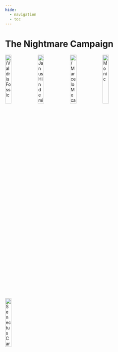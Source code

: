 ```yaml
---
hide:
  - navigation
  - toc
---
```


# The Nightmare Campaign

<a href="https://half-guinea-press.github.io/Nightmare_Campaign/players/Valdris_Fossic/"><img src="https://half-guinea-press.github.io/Nightmare_Campaign/images/Valdris Fossic.jpg" alt="/Valdris Fossic" style="width:20%"></a>
<a href="https://half-guinea-press.github.io/Nightmare_Campaign/players/Janus_Hindemith/"><img src="https://half-guinea-press.github.io/Nightmare_Campaign/images/Janus_Hindemith.jpg" alt="Janus Hindemith" style="width:20%"></a>
<a href="https://half-guinea-press.github.io/Nightmare_Campaign/players/Marcelo_Mecanico/"><img src="https://half-guinea-press.github.io/Nightmare_Campaign/images/Marcelo_Mecanico.jpg" alt="/Marcelo Mecanico" style="width:20%"></a>
<a href="https://half-guinea-press.github.io/Nightmare_Campaign/players/Monic/"><img src="https://half-guinea-press.github.io/Nightmare_Campaign/images/Gargoyle_SunSoulMonk.jpg" alt="Monic" style="width:20%"></a>
<a href="https://half-guinea-press.github.io/Nightmare_Campaign/players/Senectus_Caruso/"><img src="https://half-guinea-press.github.io/Nightmare_Campaign/images/Senectus_Caruso.jpg" alt="Senectus Caruso" style="width:20%"></a>

